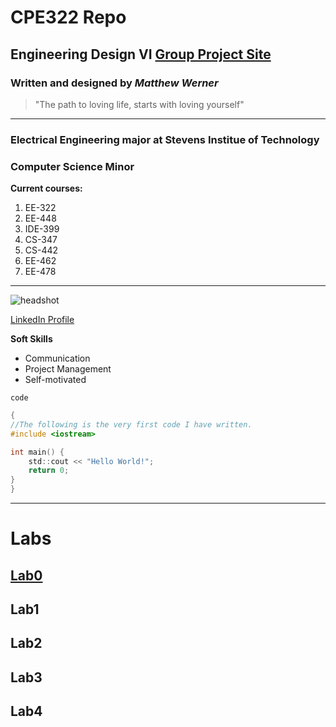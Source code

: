 # CPE322 Repo
## Engineering Design VI [Group Project Site](google.com)
### Written and designed by *Matthew Werner*
> "The path to loving life, starts with loving yourself"
---
### Electrical Engineering major at Stevens Institue of Technology
### Computer Science Minor
**Current courses:**
1. EE-322
2. EE-448
3. IDE-399
4. CS-347
5. CS-442
6. EE-462
7. EE-478

---
![headshot](https://github.com/user-attachments/assets/57ea0bc5-00d7-44ee-beab-4fbf49803a2a)

[LinkedIn Profile](www.linkedin.com/in/matthew-werner-883953240)

**Soft Skills**
- Communication
- Project Management
- Self-motivated 

`code`
```C
{
//The following is the very first code I have written.
#include <iostream>

int main() {
    std::cout << "Hello World!";
    return 0;
}
}
```
---
# Labs

## [Lab0](https://github.com/Mj-Werner/CPE322.git)

## Lab1

## Lab2

## Lab3

## Lab4



